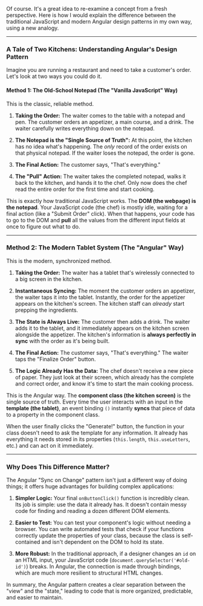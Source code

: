 Of course. It's a great idea to re-examine a concept from a fresh perspective. Here is how I would explain the difference between the traditional JavaScript and modern Angular design patterns in my own way, using a new analogy.

---

### **A Tale of Two Kitchens: Understanding Angular's Design Pattern**

Imagine you are running a restaurant and need to take a customer's order. Let's look at two ways you could do it.

#### **Method 1: The Old-School Notepad (The "Vanilla JavaScript" Way)**

This is the classic, reliable method.

1. **Taking the Order:** The waiter comes to the table with a notepad and pen. The customer orders an appetizer, a main course, and a drink. The waiter carefully writes everything down on the notepad.
    
2. **The Notepad is the "Single Source of Truth":** At this point, the kitchen has no idea what's happening. The _only_ record of the order exists on that physical notepad. If the waiter loses the notepad, the order is gone.
    
3. **The Final Action:** The customer says, "That's everything."
    
4. **The "Pull" Action:** The waiter takes the completed notepad, walks it back to the kitchen, and hands it to the chef. Only now does the chef read the entire order for the first time and start cooking.
    

This is exactly how traditional JavaScript works. The **DOM (the webpage) is the notepad**. Your JavaScript code (the chef) is mostly idle, waiting for a final action (like a "Submit Order" click). When that happens, your code has to go to the DOM and **pull** all the values from the different input fields at once to figure out what to do.

---

### **Method 2: The Modern Tablet System (The "Angular" Way)**

This is the modern, synchronized method.

1. **Taking the Order:** The waiter has a tablet that's wirelessly connected to a big screen in the kitchen.
    
2. **Instantaneous Syncing:** The moment the customer orders an appetizer, the waiter taps it into the tablet. Instantly, the order for the appetizer appears on the kitchen's screen. The kitchen staff can _already_ start prepping the ingredients.
    
3. **The State is Always Live:** The customer then adds a drink. The waiter adds it to the tablet, and it immediately appears on the kitchen screen alongside the appetizer. The kitchen's information is **always perfectly in sync** with the order as it's being built.
    
4. **The Final Action:** The customer says, "That's everything." The waiter taps the "Finalize Order" button.
    
5. **The Logic Already Has the Data:** The chef doesn't receive a new piece of paper. They just look at their screen, which already has the complete and correct order, and know it's time to start the main cooking process.
    

This is the Angular way. The **component class (the kitchen screen)** is the single source of truth. Every time the user interacts with an input in the **template (the tablet)**, an event binding `()` instantly **syncs** that piece of data to a property in the component class.

When the user finally clicks the "Generate!" button, the function in your class doesn't need to ask the template for any information. It already has everything it needs stored in its properties (`this.length`, `this.useLetters`, etc.) and can act on it immediately.

---

### **Why Does This Difference Matter?**

The Angular "Sync on Change" pattern isn't just a different way of doing things; it offers huge advantages for building complex applications:

1. **Simpler Logic:** Your final `onButtonClick()` function is incredibly clean. Its job is simple: use the data it already has. It doesn't contain messy code for finding and reading a dozen different DOM elements.
    
2. **Easier to Test:** You can test your component's logic without needing a browser. You can write automated tests that check if your functions correctly update the properties of your class, because the class is self-contained and isn't dependent on the DOM to hold its state.
    
3. **More Robust:** In the traditional approach, if a designer changes an `id` on an HTML input, your JavaScript code (`document.querySelector('#old-id')`) breaks. In Angular, the connection is made through bindings, which are much more resilient to structural HTML changes.
    

In summary, the Angular pattern creates a clear separation between the "view" and the "state," leading to code that is more organized, predictable, and easier to maintain.